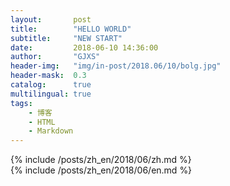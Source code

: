 ```yaml
---
layout:       post
title:        "HELLO WORLD"
subtitle:     "NEW START"
date:         2018-06-10 14:36:00
author:       "GJXS"
header-img:   "img/in-post/2018.06/10/bolg.jpg"
header-mask:  0.3
catalog:      true
multilingual: true
tags:
    - 博客
    - HTML
    - Markdown
---
```


<!-- Chinese Version -->
<div class="zh post-container">
    {% include /posts/zh_en/2018/06/zh.md %}
    <!--
    {% capture about_zh %}{% include /posts/zh_en/2018/06/zh.md %}{% endcapture %}
    {{ about_zh | markdownify }}
    -->
</div>

<!-- English Version -->
<div class="en post-container">
    {% include /posts/zh_en/2018/06/en.md %}
    <!--
    {% capture about_en %}{% include /posts/zh_en/2018/06/en.md %}{% endcapture %}
    {{ about_en | markdownify }}
    -->
</div>
